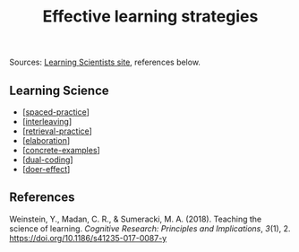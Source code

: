 ﻿---
title: Effective learning strategies
---
Sources: [Learning Scientists site](https://www.learningscientists.org/downloadable-materials), references below.

## Learning Science

- [[spaced-practice]]
- [[interleaving]]
- [[retrieval-practice]]
- [[elaboration]]
- [[concrete-examples]]
- [[dual-coding]]
- [[doer-effect]]

## References

Weinstein, Y., Madan, C. R., & Sumeracki, M. A. (2018). Teaching the science of learning. *Cognitive Research: Principles and Implications*, *3*(1), 2. <https://doi.org/10.1186/s41235-017-0087-y>


[//begin]: # "Autogenerated link references for markdown compatibility"
[spaced-practice]: spaced-practice "Spaced practice (aka Distributed Practice)"
[interleaving]: interleaving "Interleaving"
[retrieval-practice]: retrieval-practice "Retrieval Practice"
[elaboration]: elaboration "Elaboration"
[concrete-examples]: concrete-examples "Concrete examples"
[dual-coding]: dual-coding "Dual coding"
[doer-effect]: doer-effect "Doer Effect"
[//end]: # "Autogenerated link references"